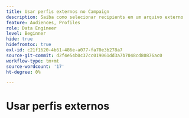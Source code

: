 ```yaml
---
title: Usar perfis externos no Campaign
description: Saiba como selecionar recipients em um arquivo externo
feature: Audiences, Profiles
role: Data Engineer
level: Beginner
hide: true
hidefromtoc: true
exl-id: c21f1620-4b61-486e-a077-fa70e3b278a7
source-git-commit: d2f4e54b0c37cc019061dd3a7b7048cd80876ac0
workflow-type: tm+mt
source-wordcount: '17'
ht-degree: 0%

---
```


# Usar perfis externos
